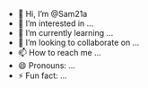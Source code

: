 - 👋 Hi, I’m @Sam21a
- 👀 I’m interested in ...
- 🌱 I’m currently learning ...
- 💞️ I’m looking to collaborate on ...
- 📫 How to reach me ...
- 😄 Pronouns: ...
- ⚡ Fun fact: ...

<!---
Sam21a/Sam21a is a ✨ special ✨ repository because its `README.md` (this file) appears on your GitHub profile.
You can click the Preview link to take a look at your changes.
--->
